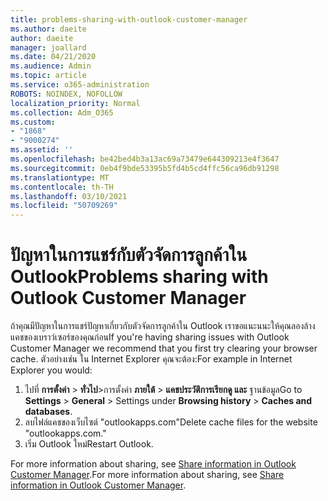 ```yaml
---
title: problems-sharing-with-outlook-customer-manager
ms.author: daeite
author: daeite
manager: joallard
ms.date: 04/21/2020
ms.audience: Admin
ms.topic: article
ms.service: o365-administration
ROBOTS: NOINDEX, NOFOLLOW
localization_priority: Normal
ms.collection: Adm_O365
ms.custom:
- "1868"
- "9000274"
ms.assetid: ''
ms.openlocfilehash: be42bed4b3a13ac69a73479e644309213e4f3647
ms.sourcegitcommit: 0eb4f9bde53395b5fd4b5cd4ffc56ca96db91298
ms.translationtype: MT
ms.contentlocale: th-TH
ms.lasthandoff: 03/10/2021
ms.locfileid: "50709269"
---
```

# <a name="problems-sharing-with-outlook-customer-manager"></a><span data-ttu-id="444ed-102">ปัญหาในการแชร์กับตัวจัดการลูกค้าใน Outlook</span><span class="sxs-lookup"><span data-stu-id="444ed-102">Problems sharing with Outlook Customer Manager</span></span>

<span data-ttu-id="444ed-103">ถ้าคุณมีปัญหาในการแชร์ปัญหาเกี่ยวกับตัวจัดการลูกค้าใน Outlook เราขอแนะนนะให้คุณลองล้างแคชของเบราว์เซอร์ของคุณก่อน</span><span class="sxs-lookup"><span data-stu-id="444ed-103">If you're having sharing issues with Outlook Customer Manager we recommend that you first try clearing your browser cache.</span></span> <span data-ttu-id="444ed-104">ตัวอย่างเช่น ใน Internet Explorer คุณจะต้อง:</span><span class="sxs-lookup"><span data-stu-id="444ed-104">For example in Internet Explorer you would:</span></span>

1. <span data-ttu-id="444ed-105">ไปที่ **การตั้งค่า**  >  **ทั่วไป**>การตั้งค่า **ภายใต้**  >  **แคชประวัติการเรียกดู และ** ฐานข้อมูล</span><span class="sxs-lookup"><span data-stu-id="444ed-105">Go to **Settings** > **General** > Settings under **Browsing history** > **Caches and databases**.</span></span>
2. <span data-ttu-id="444ed-106">ลบไฟล์แคชของเว็บไซต์ "outlookapps.com"</span><span class="sxs-lookup"><span data-stu-id="444ed-106">Delete cache files for the website "outlookapps.com."</span></span>
3. <span data-ttu-id="444ed-107">เริ่ม Outlook ใหม่</span><span class="sxs-lookup"><span data-stu-id="444ed-107">Restart Outlook.</span></span>

<span data-ttu-id="444ed-108">For more information about sharing, see [Share information in Outlook Customer Manager](https://techcommunity.microsoft.com/t5/outlook-blog/sharing-how-to-keep-your-colleagues-in-the-loop/ba-p/35710).</span><span class="sxs-lookup"><span data-stu-id="444ed-108">For more information about sharing, see [Share information in Outlook Customer Manager](https://techcommunity.microsoft.com/t5/outlook-blog/sharing-how-to-keep-your-colleagues-in-the-loop/ba-p/35710).</span></span>
